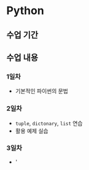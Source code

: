 # Python
## 수업 기간

## 수업 내용
### 1일차
- 기본적인 파이썬의 문법
### 2일차
- `tuple`, `dictonary`, `list` 연습
- 활용 예제 실습
### 3일차
- '
